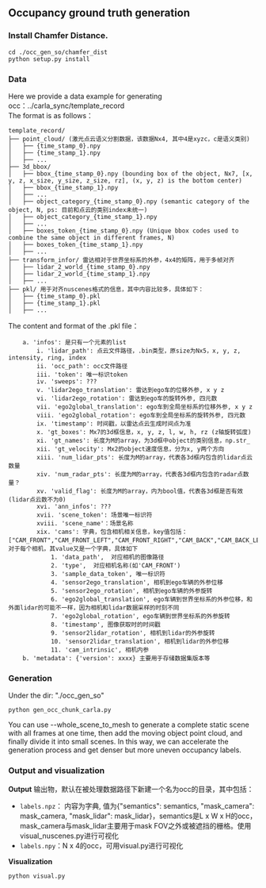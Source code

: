 ## Occupancy ground truth generation

### Install Chamfer Distance.
```shell
cd ./occ_gen_so/chamfer_dist
python setup.py install
```
 
### Data
Here we provide a data example for generating occ：../carla_sync/template_record \
The format is as follows：
```
template_record/
├── point_cloud/ (激光点云语义分割数据，该数据Nx4, 其中4是xyzc，c是语义类别)
│   ├── {time_stamp_0}.npy
│   ├── {time_stamp_1}.npy
│   ├── ...
├── 3d_bbox/
│   ├── bbox_{time_stamp_0}.npy (bounding box of the object, Nx7, [x, y, z, x_size, y_size, z_size, rz], (x, y, z) is the bottom center)
│   ├── bbox_{time_stamp_1}.npy
│   ├── ...
│   ├── object_category_{time_stamp_0}.npy (semantic category of the object, N, ps: 目前和点云的类别index未统一)
│   ├── object_category_{time_stamp_1}.npy
│   ├── ...
│   ├── boxes_token_{time_stamp_0}.npy (Unique bbox codes used to combine the same object in different frames, N)
│   ├── boxes_token_{time_stamp_1}.npy
│   ├── ...
├── transform_infor/ 雷达相对于世界坐标系的外参，4x4的矩阵，用于多帧对齐
│   ├── lidar_2_world_{time_stamp_0}.npy
│   ├── lidar_2_world_{time_stamp_1}.npy
│   ├── ...
├── pkl/ 用于对齐nuscenes格式的信息，其中内容比较多，具体如下：
│   ├── {time_stamp_0}.pkl
│   ├── {time_stamp_1}.pkl
│   ├── ...
```
The content and format of the .pkl file：
```
    a. 'infos': 是只有一个元素的list
        i. 'lidar_path': 点云文件路径，.bin类型，原size为Nx5，x, y, z, intensity, ring, index
        ii. 'occ_path': occ文件路径
        iii. 'token': 唯一标识token
        iv. 'sweeps': ???
        v. 'lidar2ego_translation': 雷达到ego车的位移外参, x y z
        vi. 'lidar2ego_rotation': 雷达到ego车的旋转外参, 四元数
        vii. 'ego2global_translation': ego车到全局坐标系的位移外参, x y z
        viii. 'ego2global_rotation': ego车到全局坐标系的旋转外参, 四元数
        ix. 'timestamp': 时间戳，以雷达点云生成时间点为准
        x. 'gt_boxes': Mx7的3d框信息，x, y, z, l, w, h, rz (z轴旋转弧度)
        xi. 'gt_names': 长度为M的array，为3d框中object的类别信息，np.str_
        xii. 'gt_velocity': Mx2的object速度信息，分为x, y两个方向
        xiii. 'num_lidar_pts': 长度为M的array，代表各3d框内包含的lidar点云数量
        xiv. 'num_radar_pts': 长度为M的array，代表各3d框内包含的radar点数量？ 
        xv. 'valid_flag': 长度为M的array，内为bool值，代表各3d框是否有效(lidar点云数不为0)
        xvi. 'ann_infos': ???
        xvii. 'scene_token': 场景唯一标识符
        xviii. 'scene_name'：场景名称
        xix. 'cams': 字典，包含相机相关信息，key值包括：["CAM_FRONT","CAM_FRONT_LEFT","CAM_FRONT_RIGHT","CAM_BACK","CAM_BACK_LEFT","CAM_BACK_RIGHT"]，对于每个相机，其value又是一个字典，具体如下
            1. 'data_path',  对应相机的图像路径
            2. 'type',  对应相机名称(如'CAM_FRONT')
            3. 'sample_data_token', 唯一标识符
            4. 'sensor2ego_translation', 相机到ego车辆的外参位移
            5. 'sensor2ego_rotation', 相机到ego车辆的外参旋转
            6. 'ego2global_translation', ego车辆到世界坐标系的外参位移，和外面lidar的可能不一样，因为相机和lidar数据采样的时刻不同
            7. 'ego2global_rotation', ego车辆到世界坐标系的外参旋转
            8. 'timestamp', 图像获取时的时间戳
            9. 'sensor2lidar_rotation', 相机到lidar的外参旋转
            10. 'sensor2lidar_translation', 相机到lidar的外参位移
            11. 'cam_intrinsic', 相机内参
    b. 'metadata': {'version': xxxx} 主要用于存储数据集版本等
```
### Generation
Under the dir: "./occ_gen_so"
``` 
python gen_occ_chunk_carla.py 
```
You can use --whole_scene_to_mesh to generate a complete static scene with all frames at one time, then add the moving object point cloud, and finally divide it into small scenes. In this way, we can accelerate the generation process and get denser but more uneven occupancy labels.
 

### Output and visualization
**Output**
输出物，默认在被处理数据路径下新建一个名为occ的目录，其中包括：
* `labels.npz`： 内容为字典, 值为{"semantics": semantics,  "mask_camera": mask_camera, "mask_lidar": mask_lidar}，semantics是L x W x H的occ，mask_camera与mask_lidar主要用于mask FOV之外或被遮挡的栅格。使用visual_nuscenes.py进行可视化
* `labels.npy`：N x 4的occ，可用visual.py进行可视化

**Visualization**
```
python visual.py 
```